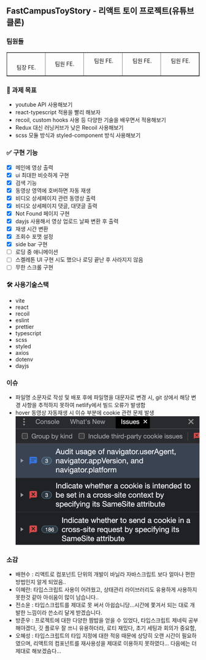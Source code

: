 ## FastCampusToyStory - 리액트 토이 프로젝트(유튜브 클론)

### 팀원들

<table border>
<tbody>
<tr>
<td align="center" width="200px">
<img width="100%" src="[https://avatars.githubusercontent.com/u/61359316?v=4](https://avatars.githubusercontent.com/u/61359316?v=4)"  alt=""/><br />
팀장 FE.<br/>
<a href="[https://github.com/mineclover](https://github.com/mineclover)"/>
</a>
</td>
<td align="center" width="200px">
<img width="100%" src="[https://avatars.githubusercontent.com/u/114797992?v=4](https://avatars.githubusercontent.com/u/114797992?v=4)"  alt=""/><br />
팀원 FE.<br/>
<a href="[https://github.com/HyunSooBae](https://github.com/HyunSooBae)">
<img src=""/>
</a>
</td>
<td align="center" width="200px">
<img width="100%" src="[https://avatars.githubusercontent.com/u/113823957?v=4](https://avatars.githubusercontent.com/u/113823957?v=4)"  alt=""/>
팀원 FE.<br/>
<a href="[https://github.com/hyerani](https://github.com/hyerani)">
<img src=""/>
</a>
</td>
<td align="center" width="200px">
<img width="100%" src="[https://avatars.githubusercontent.com/u/46959186?v=4](https://avatars.githubusercontent.com/u/46959186?v=4)"  alt=""/>
팀원 FE.<br/>
<a href="[https://github.com/ddoyun](https://github.com/ddoyun)">
<img src=""/>
</a>
</td>
<td align="center" width="200px">
<img width="100%" src="[https://avatars.githubusercontent.com/u/48847034?v=4](https://avatars.githubusercontent.com/u/48847034?v=4)"  alt=""/>
팀원 FE.<br/>
<a href="[https://github.com/DavidOH77](https://github.com/DavidOH77)">
<img src=""/>
</a>
</td>
</tr>
</tbody>
</table>

### 📌 과제 목표

- youtube API 사용해보기
- react-typescript 적용을 빨리 해보자
- recoil, custom hooks 사용 등 다양한 기술을 배우면서 적용해보기
- Redux 대신 러닝커브가 낮은 Recoil 사용해보기
- scss 모듈 방식과 styled-component 방식 사용해보기

### ✅ 구현 기능

- [x] 메인에 영상 출력
- [x] ui 최대한 비슷하게 구현
- [x] 검색 기능
- [x] 동영상 영역에 호버하면 자동 재생
- [x] 비디오 상세페이지 관련 동영상 출력
- [x] 비디오 상세페이지 댓글, 대댓글 출력
- [x] Not Found 페이지 구현
- [x] dayjs 사용해서 영상 업로드 날짜 변환 후 출력
- [x] 재생 시간 변환
- [x] 조회수 포맷 설정
- [x] side bar 구현
- [ ] 로딩 중 애니메이션
- [ ] 스켈레톤 UI 구현 시도 했으나 로딩 끝난 후 사라지지 않음
- [ ] 무한 스크롤 구현

### 🛠 사용기술스택

- vite
- react
- recoil
- eslint
- prettier
- typescript
- scss
- styled
- axios
- dotenv
- dayjs

### 이슈

- 파일명 소문자로 작성 및 배포 후에 파일명을 대문자로 변경 시, git 상에서 해당 변경 사항을 추적하지 못하여 netlify에서 빌드 오류가 발생함
- hover 동영상 자동재생 시 이슈 부분에 cookie 관련 문제 발생
  ![Alt text](%EC%9D%B4%EC%8A%88.png)

### 소감

- 배현수 : 리액트로 컴포넌트 단위의 개발이 바닐라 자바스크립트 보다 얼마나 편한 방법인지 알게 되었음..
- 이혜란: 타입스크립트 사용이 어려웠고, 상태관리 라이브러리도 유용하게 사용하지 못한것 같아 아쉬움이 많이 남습니다..
- 전소윤 : 타입스크립트를 제대로 못 써서 아쉽습니당…시간에 쫓겨서 되는 대로 개발한 느낌이라 쓴소리 달게 받겠습니다.
- 방준우 : 프로젝트에 대한 다양한 짬밥을 얻을 수 있었다, 타입스크립트 제네릭 공부 해야겠다, 깃 플로우 잘 쓰니 유용하더라, 로티 재밌다, 초기 세팅과 회의가 중요함,
- 오혜성 : 타입스크립트의 타입 지정에 대한 적응 때문에 상당히 오랜 시간이 필요하였으며, 리액트의 컴포넌트를 재사용성을 제대로 이용하지 못하였다… 다음에는 더 제대로 해보겠슴다…
